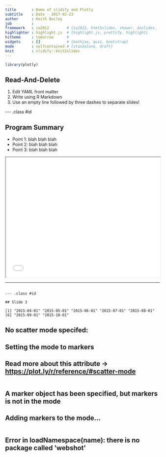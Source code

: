 ```yaml
---
title       : Demo of slidify and Plotly
subtitle    : Date - 2017-02-23
author      : Keith Bailey
job         : 
framework   : io2012        # {io2012, html5slides, shower, dzslides, ...}
highlighter : highlight.js  # {highlight.js, prettify, highlight}
hitheme     : tomorrow      # 
widgets     : []            # {mathjax, quiz, bootstrap}
mode        : selfcontained # {standalone, draft}
knit        : slidify::knit2slides
---
```


```r
library(plotly)
```
## Read-And-Delete

1. Edit YAML front matter
2. Write using R Markdown
3. Use an empty line followed by three dashes to separate slides!

--- .class #id 

## Program Summary
- Point 1: blah blah blah
- Point 2: blah blah blah
- Point 3: blah blah blah


<iframe src=".wp.html" width=100% height=10% allowtransparency="true"> </iframe>
&#032;

---

```

--- .class #id 

## Slide 3

[1] "2015-04-01" "2015-05-01" "2015-06-01" "2015-07-01" "2015-08-01"
[6] "2015-09-01" "2015-10-01"

```
## No scatter mode specifed:
##   Setting the mode to markers
##   Read more about this attribute -> https://plot.ly/r/reference/#scatter-mode
```

```
## A marker object has been specified, but markers is not in the mode
## Adding markers to the mode...
```

```
## Error in loadNamespace(name): there is no package called 'webshot'
```

